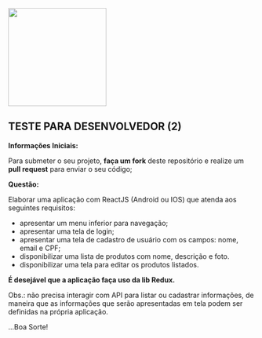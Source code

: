<img src="https://mvarandas.com.br/static/default/images/menew-bymv.png" width="200">

## **TESTE PARA DESENVOLVEDOR (2)**

**Informações Iniciais:**

Para submeter o seu projeto, **faça um fork** deste repositório e realize um **pull request** para enviar o seu código;

**Questão:**

Elaborar uma aplicação com ReactJS (Android ou IOS) que atenda aos seguintes requisitos:

 - apresentar um menu inferior para navegação;
 - apresentar uma tela de login;
 - apresentar uma tela de cadastro de usuário com os campos: nome, email e CPF;
 - disponibilizar uma lista de produtos com nome, descrição e foto.
 - disponibilizar uma tela para editar os produtos listados.

**É desejável que a aplicação faça uso da lib Redux.**
 
Obs.: não precisa interagir com API para listar ou cadastrar informações, de maneira que as informações que serão apresentadas em tela podem ser definidas na própria aplicação.
 
...Boa Sorte!
